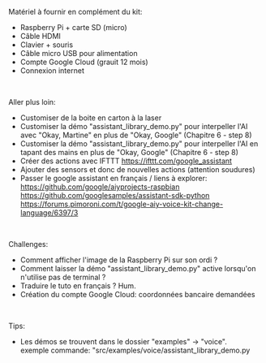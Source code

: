 Matériel à fournir en complément du kit:
- Raspberry Pi + carte SD (micro)
- Câble HDMI
- Clavier + souris
- Câble micro USB pour alimentation
- Compte Google Cloud (grauit 12 mois)
- Connexion internet
<br>

Aller plus loin:
- Customiser de la boite en carton à la laser
- Customiser la démo "assistant_library_demo.py" pour interpeller l'AI avec "Okay, Martine" en plus de "Okay, Google" (Chapitre 6 - step 8)
- Customiser la démo "assistant_library_demo.py" pour interpeller l'AI en tapant des mains en plus de "Okay, Google" (Chapitre 6 - step 8)
- Créer des actions avec IFTTT https://ifttt.com/google_assistant
- Ajouter des sensors et donc de nouvelles actions (attention soudures)
- Passer le google assistant en français / liens à explorer:<br>
https://github.com/google/aiyprojects-raspbian
https://github.com/googlesamples/assistant-sdk-python
https://forums.pimoroni.com/t/google-aiy-voice-kit-change-language/6397/3
<br>

Challenges:
- Comment afficher l'image de la Raspberry Pi sur son ordi ?
- Comment laisser la démo "assistant_library_demo.py" active lorsqu'on n'utilise pas de terminal ?
- Traduire le tuto en français ? Hum.
- Création du compte Google Cloud: coordonnées bancaire demandées
<br>

Tips:
- Les démos se trouvent dans le dossier "examples" -> "voice".<br>
exemple commande: "src/examples/voice/assistant_library_demo.py
<br>
